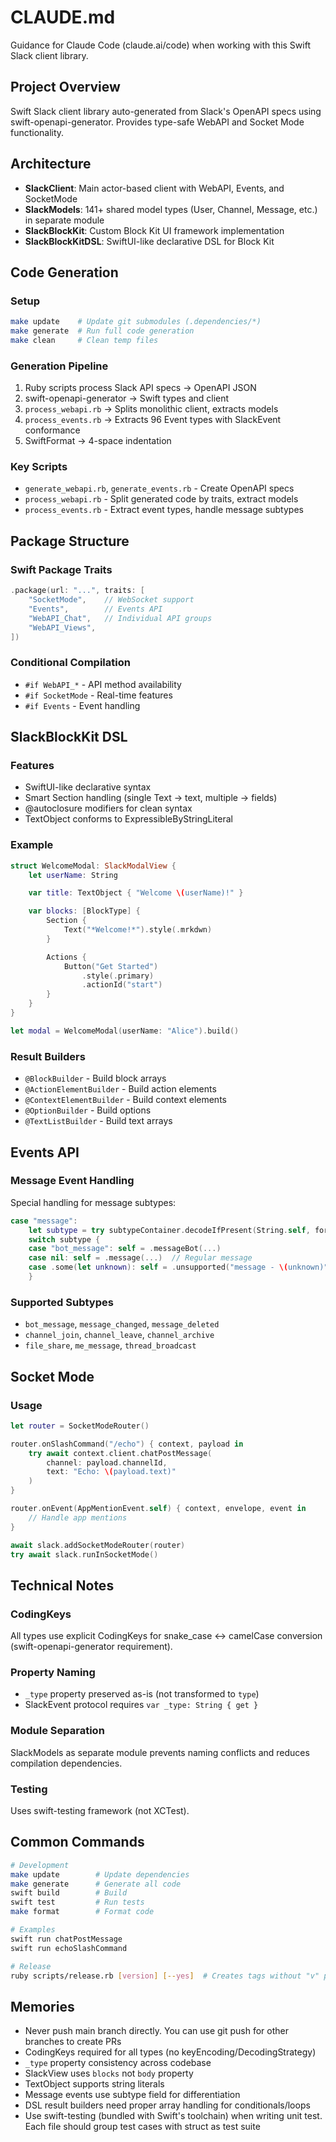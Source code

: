 # CLAUDE.md

Guidance for Claude Code (claude.ai/code) when working with this Swift Slack client library.

## Project Overview

Swift Slack client library auto-generated from Slack's OpenAPI specs using swift-openapi-generator. Provides type-safe WebAPI and Socket Mode functionality.

## Architecture

- **SlackClient**: Main actor-based client with WebAPI, Events, and SocketMode
- **SlackModels**: 141+ shared model types (User, Channel, Message, etc.) in separate module
- **SlackBlockKit**: Custom Block Kit UI framework implementation
- **SlackBlockKitDSL**: SwiftUI-like declarative DSL for Block Kit

## Code Generation

### Setup
```bash
make update    # Update git submodules (.dependencies/*)
make generate  # Run full code generation
make clean     # Clean temp files
```

### Generation Pipeline
1. Ruby scripts process Slack API specs → OpenAPI JSON
2. swift-openapi-generator → Swift types and client
3. `process_webapi.rb` → Splits monolithic client, extracts models
4. `process_events.rb` → Extracts 96 Event types with SlackEvent conformance
5. SwiftFormat → 4-space indentation

### Key Scripts
- `generate_webapi.rb`, `generate_events.rb` - Create OpenAPI specs
- `process_webapi.rb` - Split generated code by traits, extract models
- `process_events.rb` - Extract event types, handle message subtypes

## Package Structure

### Swift Package Traits
```swift
.package(url: "...", traits: [
    "SocketMode",    // WebSocket support
    "Events",        // Events API
    "WebAPI_Chat",   // Individual API groups
    "WebAPI_Views",
])
```

### Conditional Compilation
- `#if WebAPI_*` - API method availability
- `#if SocketMode` - Real-time features
- `#if Events` - Event handling

## SlackBlockKit DSL

### Features
- SwiftUI-like declarative syntax
- Smart Section handling (single Text → text, multiple → fields)
- @autoclosure modifiers for clean syntax
- TextObject conforms to ExpressibleByStringLiteral

### Example
```swift
struct WelcomeModal: SlackModalView {
    let userName: String

    var title: TextObject { "Welcome \(userName)!" }

    var blocks: [BlockType] {
        Section {
            Text("*Welcome!*").style(.mrkdwn)
        }

        Actions {
            Button("Get Started")
                .style(.primary)
                .actionId("start")
        }
    }
}

let modal = WelcomeModal(userName: "Alice").build()
```

### Result Builders
- `@BlockBuilder` - Build block arrays
- `@ActionElementBuilder` - Build action elements
- `@ContextElementBuilder` - Build context elements
- `@OptionBuilder` - Build options
- `@TextListBuilder` - Build text arrays

## Events API

### Message Event Handling
Special handling for message subtypes:
```swift
case "message":
    let subtype = try subtypeContainer.decodeIfPresent(String.self, forKey: .subtype)
    switch subtype {
    case "bot_message": self = .messageBot(...)
    case nil: self = .message(...)  // Regular message
    case .some(let unknown): self = .unsupported("message - \(unknown)")
    }
```

### Supported Subtypes
- `bot_message`, `message_changed`, `message_deleted`
- `channel_join`, `channel_leave`, `channel_archive`
- `file_share`, `me_message`, `thread_broadcast`

## Socket Mode

### Usage
```swift
let router = SocketModeRouter()

router.onSlashCommand("/echo") { context, payload in
    try await context.client.chatPostMessage(
        channel: payload.channelId,
        text: "Echo: \(payload.text)"
    )
}

router.onEvent(AppMentionEvent.self) { context, envelope, event in
    // Handle app mentions
}

await slack.addSocketModeRouter(router)
try await slack.runInSocketMode()
```

## Technical Notes

### CodingKeys
All types use explicit CodingKeys for snake_case ↔ camelCase conversion (swift-openapi-generator requirement).

### Property Naming
- `_type` property preserved as-is (not transformed to `type`)
- SlackEvent protocol requires `var _type: String { get }`

### Module Separation
SlackModels as separate module prevents naming conflicts and reduces compilation dependencies.

### Testing
Uses swift-testing framework (not XCTest).

## Common Commands

```bash
# Development
make update        # Update dependencies
make generate      # Generate all code
swift build        # Build
swift test         # Run tests
make format        # Format code

# Examples
swift run chatPostMessage
swift run echoSlashCommand

# Release
ruby scripts/release.rb [version] [--yes]  # Creates tags without "v" prefix (e.g., 0.0.4, not v0.0.4)
```

## Memories

- Never push main branch directly. You can use git push for other branches to create PRs
- CodingKeys required for all types (no keyEncoding/DecodingStrategy)
- `_type` property consistency across codebase
- SlackView uses `blocks` not `body` property
- TextObject supports string literals
- Message events use subtype field for differentiation
- DSL result builders need proper array handling for conditionals/loops
- Use swift-testing (bundled with Swift's toolchain) when writing unit test. Each file should group test cases with struct as test suite
